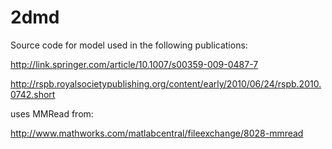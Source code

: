 2dmd
====

Source code for model used in the following publications:

http://link.springer.com/article/10.1007/s00359-009-0487-7

http://rspb.royalsocietypublishing.org/content/early/2010/06/24/rspb.2010.0742.short

uses MMRead from:

http://www.mathworks.com/matlabcentral/fileexchange/8028-mmread
